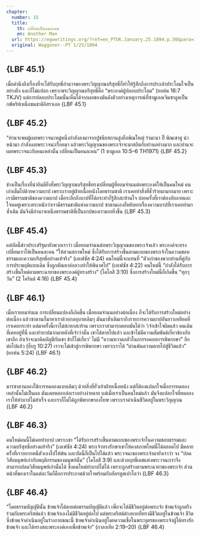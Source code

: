 ```yaml
---
chapter:
  number: 15
  title:
    th: เปลี่ยนเป็นคนละคน
    en: Another Man
  url: https://egwwritings.org/?ref=en_PTUK.January.25.1894.p.50&para=1518.817
  original: Waggoner--PT 1/25/1894
---
```


## {LBF 45.1}

เมื่อคำนึงถึงเรื่องที่จะได้รับฤทธิ์อำนาจของพระวิญญาณบริสุทธิ์ก็ทำให้รู้สึกถึงการประเล้าประโลมใจเป็นอย่างยิ่ง และก็ไม่แปลก เพราะพระวิญญาณบริสุทธิ์คือ “พระองค์ผู้ปลอบประโลม” (ยอห์น 16:7 TKJV) แต่การปลอบประโลมนั้นเห็นได้จากผลของมันดังตัวอย่างเหตุการณ์ที่ซามูเอลเจิมซาอูลเป็นกษัตริย์เหนือชนชาติอิสราเอล {LBF 45.1}

## {LBF 45.2}

“ท่านจะพบผู้เผยพระวจนะหมู่หนึ่งกำลังลงมาจากปูชนียสถานสูงถือพิณใหญ่ รำมะนา ปี่ พิณเขาคู่ นำหน้ามา กำลังเผยพระวจนะเรื่อยมา แล้วพระวิญญาณของพระเจ้าจะมาสถิตกับท่านอย่างมาก และท่านจะเผยพระวจนะกับคนเหล่านั้น เปลี่ยนเป็นคนละคน” (1 ซามูเอล 10:5–6 TH1971) {LBF 45.2}

## {LBF 45.3}

ช่างเป็นเรื่องที่น่ายินดียิ่งที่พระวิญญาณบริสุทธิ์ทรงเปลี่ยนผู้ที่ยอมจำนนต่อพระองค์ให้เป็นคนใหม่ คนเก่าเต็มไปด้วยความบาป เพราะเราอยู่ฝ่ายเนื้อหนังโดยธรรมชาติ เราเคยทำสิ่งที่ชั่วร้ายมามากมาย เพราะเรามีธรรมชาติของความบาป เมื่อระลึกถึงบาปที่ได้กระทำก็รู้สึกสะท้านใจ บ่อยครั้งที่เราต้องอับอายและใจหดหู่เพราะตระหนักว่าเรามีธรรมชาติแห่งความบาป ซาตานเองก็หยิบยกเรื่องความบาปที่เราเคยทำมาซ้ำเติม มันจึงมีอำนาจเหนือธรรมชาติที่เป็นบาปของเรามากยิ่งขึ้น {LBF 45.3}

## {LBF 45.4}

แต่บัดนี้ข่าวประเสริฐมายังพวกเราว่า เมื่อยอมจำนนต่อพระวิญญาณของพระเจ้าแล้ว พระองค์จะทรงเปลี่ยนเราให้เป็นคนละคน “ให้สวมสภาพใหม่ ซึ่งได้รับการสร้างขึ้นตามแบบของพระเจ้าในความชอบธรรมและความบริสุทธิ์อย่างแท้จริง” (เอเฟซัส 4:24) คนใหม่นี้จะแทนที่ “ตัวเก่าของพวกท่านที่คู่กับการประพฤติแบบเดิม ซึ่งถูกตัณหาล่อลวงทำให้พินาศไป” (เอเฟซัส 4:22) คนใหม่นี้ “กำลังได้รับการสร้างขึ้นใหม่ตามพระฉายาของพระองค์ผู้ทรงสร้าง” (โคโลสี 3:10) ซึ่งการสร้างใหม่นี้ก็เกิดขึ้น “ทุกๆ วัน” (2 โครินธ์ 4:16) {LBF 45.4}

## {LBF 46.1}

เมื่อเรายอมจำนน การเปลี่ยนแปลงก็เกิดขึ้น เมื่อยอมจำนนอย่างต่อเนื่อง ก็จะได้รับการสร้างใหม่อย่างต่อเนื่อง แล้วซาตานก็มาหาเราด้วยกลอุบายเดิมๆ มันมาซ้ำเติมเราถึงรายการความบาปอันยาวเหยียดที่เราเคยกระทำ แต่มาครั้งนี้เราไม่สะทกสะท้าน เพราะเราสามารถตอบมันได้ว่า ‘เจ้าเข้าใจผิดแล้ว คนเดิมที่เคยอยู่ที่นี่ และทำบาปมากมายดังที่เจ้าว่านั้น เขาได้ตายไปแล้ว และข้าไม่มีความสัมพันธ์เกี่ยวข้องกับเขาอีก ถ้าเจ้าจะมาคิดบัญชีกับเขา ข้าก็ไม่เกี่ยว’ ไม่มี “ความหวาดกลัวในการรอคอยการพิพากษา” อีกต่อไปแล้ว (ฮีบรู 10:27) เราจะไม่เข้าสู่การพิพากษา เพราะเราได้ “ผ่านพ้นความตายไปสู่ชีวิตแล้ว” (ยอห์น 5:24) {LBF 46.1}

## {LBF 46.2}

มารซาตานลองใช้การทดลองแบบเดิมๆ ด้วยสิ่งที่ยั่วเย้าฝ่ายเนื้อหนัง แต่ก็ต้องแปลกใจเมื่อการทดลองเหล่านั้นไม่เป็นผล มันเคยหลอกล่อเราอย่างง่ายดาย แต่เมื่อเราเป็นคนใหม่แล้ว มันจึงแปลกใจที่ทดลองเราให้ทำบาปไม่สำเร็จ และเราก็ไม่ได้ถูกพิพากษาลงโทษ เพราะเราดำเนินชีวิตอยู่ในพระวิญญาณ {LBF 46.2}

## {LBF 46.3}

คนใหม่คนนี้ไม่เคยทำบาป เพราะเขา “ได้รับการสร้างขึ้นตามแบบของพระเจ้าในความชอบธรรมและความบริสุทธิ์อย่างแท้จริง” (เอเฟซัส 4:24) พระเจ้าทรงรักษาเขาให้คงสภาพใหม่นี้ได้ตลอดไป มีหลายครั้งที่เราอยากหนีตัวเองไปให้พ้น และบัดนี้ก็เป็นไปได้แล้ว พระวจนะของพระเจ้ามายังเราว่า จง “ปลดวิสัยมนุษย์เก่ากับพฤติกรรมของมนุษย์นั้น” (โคโลสี 3:9) และด้วยฤทธิ์เดชแห่งพระวจนะเราจึงสามารถปลดวิสัยมนุษย์เก่านั้นได้ ซึ่งคนใหม่ทำบาปไม่ได้ เพราะถูกสร้างตามพระฉายาของพระเจ้า ส่วนหน้าที่ของเราในแต่ละวันก็คือการประกาศด้วยใจพร้อมกับอัครทูตเปาโลว่า {LBF 46.3}

## {LBF 46.4}

“โดยธรรมบัญญัตินั้น ข้าพเจ้าได้ตายต่อธรรมบัญญัติแล้ว เพื่อจะได้มีชีวิตอยู่ต่อพระเจ้า ข้าพเจ้าถูกตรึงร่วมกับพระคริสต์แล้ว ข้าพเจ้าเองไม่มีชีวิตอยู่ต่อไป แต่พระคริสต์ต่างหากที่ทรงมีชีวิตอยู่ในข้าพเจ้า ชีวิตซึ่งข้าพเจ้าดำเนินอยู่ในร่างกายขณะนี้ ข้าพเจ้าดำเนินอยู่โดยความเชื่อในพระบุตรของพระเจ้าผู้ได้ทรงรักข้าพเจ้า และได้ทรงสละพระองค์เองเพื่อข้าพเจ้า” (กาลาเทีย 2:19–20) {LBF 46.4}
